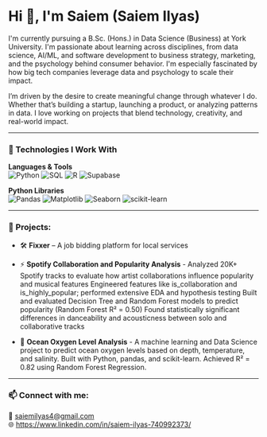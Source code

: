 # Hi 👋, I'm Saiem (Saiem Ilyas)

I'm currently pursuing a B.Sc. (Hons.) in Data Science (Business) at York University. I'm passionate about learning across disciplines, from data science, AI/ML, and software development to business strategy, marketing, and the psychology behind consumer behavior. I'm especially fascinated by how big tech companies leverage data and psychology to scale their impact.

I’m driven by the desire to create meaningful change through whatever I do. Whether that’s building a startup, launching a product, or analyzing patterns in data. I love working on projects that blend technology, creativity, and real-world impact.

---

### 🔧 Technologies I Work With

**Languages & Tools**  
![Python](https://img.shields.io/badge/Python-3776AB?style=flat&logo=python&logoColor=white)
![SQL](https://img.shields.io/badge/SQL-003B57?style=flat&logo=mysql&logoColor=white)
![R](https://img.shields.io/badge/R-276DC3?style=flat&logo=r&logoColor=white)
![Supabase](https://img.shields.io/badge/Supabase-3ECF8E?style=flat&logo=supabase&logoColor=black)

**Python Libraries**  
![Pandas](https://img.shields.io/badge/Pandas-150458?style=flat&logo=pandas&logoColor=white)
![Matplotlib](https://img.shields.io/badge/Matplotlib-11557C?style=flat)
![Seaborn](https://img.shields.io/badge/Seaborn-0090B8?style=flat)
![scikit-learn](https://img.shields.io/badge/scikit--learn-F7931E?style=flat)

---

### 🚀 Projects:
- 🛠 **Fixxer** – A job bidding platform for local services

- ⚡ **Spotify Collaboration and Popularity Analysis** - Analyzed 20K+ Spotify tracks to evaluate how artist collaborations influence popularity and musical features
Engineered features like is_collaboration and is_highly_popular; performed extensive EDA and hypothesis testing
Built and evaluated Decision Tree and Random Forest models to predict popularity (Random Forest R² = 0.50)
Found statistically significant differences in danceability and acousticness between solo and collaborative tracks

- 🔭 **Ocean Oxygen Level Analysis** - A machine learning and Data Science project to predict ocean oxygen levels based on depth, temperature, and salinity. Built with Python, pandas, and scikit-learn. Achieved R² = 0.82 using Random Forest Regression.

---

### 📫 Connect with me:
📧 saiemilyas4@gmail.com  
🌐 https://www.linkedin.com/in/saiem-ilyas-740992373/
